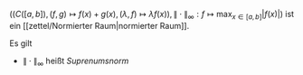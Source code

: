 $((C([a, b]), (f, g) \mapsto f(x) + g(x), (\lambda, f) \mapsto \lambda f(x)), \| \cdot \|_\infty : f \mapsto \max_{x \in [a, b]} |f(x)|)$ ist ein [[zettel/Normierter Raum|normierter Raum]].

Es gilt
- $\| \cdot \|_\infty$ heißt *Suprenumsnorm*
